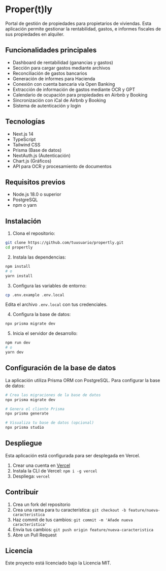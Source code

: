 # Proper(t)ly

Portal de gestión de propiedades para propietarios de viviendas. Esta aplicación permite gestionar la rentabilidad, gastos, e informes fiscales de sus propiedades en alquiler.

## Funcionalidades principales

- Dashboard de rentabilidad (ganancias y gastos)
- Sección para cargar gastos mediante archivos
- Reconciliación de gastos bancarios
- Generación de informes para Hacienda
- Conexión con cuenta bancaria vía Open Banking
- Extracción de información de gastos mediante OCR y GPT
- Calendario de ocupación para propiedades en Airbnb y Booking
- Sincronización con iCal de Airbnb y Booking
- Sistema de autenticación y login

## Tecnologías

- Next.js 14
- TypeScript
- Tailwind CSS
- Prisma (Base de datos)
- NextAuth.js (Autenticación)
- Chart.js (Gráficos)
- API para OCR y procesamiento de documentos

## Requisitos previos

- Node.js 18.0 o superior
- PostgreSQL
- npm o yarn

## Instalación

1. Clona el repositorio:
```bash
git clone https://github.com/tuusuario/propertly.git
cd propertly
```

2. Instala las dependencias:
```bash
npm install
# o
yarn install
```

3. Configura las variables de entorno:
```bash
cp .env.example .env.local
```
Edita el archivo `.env.local` con tus credenciales.

4. Configura la base de datos:
```bash
npx prisma migrate dev
```

5. Inicia el servidor de desarrollo:
```bash
npm run dev
# o
yarn dev
```

## Configuración de la base de datos

La aplicación utiliza Prisma ORM con PostgreSQL. Para configurar la base de datos:

```bash
# Crea las migraciones de la base de datos
npx prisma migrate dev

# Genera el cliente Prisma
npx prisma generate

# Visualiza tu base de datos (opcional)
npx prisma studio
```

## Despliegue

Esta aplicación está configurada para ser desplegada en Vercel.

1. Crear una cuenta en [Vercel](https://vercel.com)
2. Instala la CLI de Vercel: `npm i -g vercel`
3. Despliega: `vercel`

## Contribuir

1. Crea un fork del repositorio
2. Crea una rama para tu característica: `git checkout -b feature/nueva-caracteristica`
3. Haz commit de tus cambios: `git commit -m 'Añade nueva característica'`
4. Envía tus cambios: `git push origin feature/nueva-caracteristica`
5. Abre un Pull Request

## Licencia

Este proyecto está licenciado bajo la Licencia MIT. 